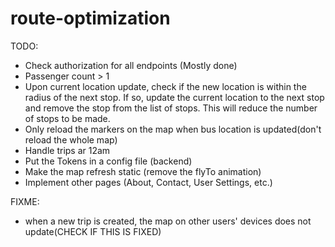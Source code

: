 # route-optimization
TODO:
- Check authorization for all endpoints (Mostly done)
- Passenger count > 1
- Upon current location update, check if the new location is within the radius of the next stop. If so, update the current location to the next stop and remove the stop from the list of stops. This will reduce the number of stops to be made.
- Only reload the markers on the map when bus location is updated(don't reload the whole map)
- Handle trips ar 12am
- Put the Tokens in a config file (backend)
- Make the map refresh static (remove the flyTo animation)
- Implement other pages (About, Contact, User Settings, etc.)

FIXME: 
- when a new trip is created, the map on other users' devices does not update(CHECK IF THIS IS FIXED)